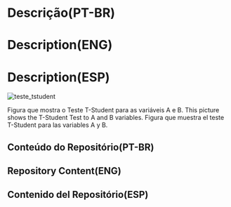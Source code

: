# Descrição(PT-BR)
# Description(ENG)
# Description(ESP)

![teste_tstudent](https://github.com/wilmorales21/Scripts/assets/80546143/b219458b-aa3a-4915-b221-fc77fa86b830)

Figura que mostra o Teste T-Student para as variáveis A e B. This picture shows the T-Student Test to A and B variables. Figura que muestra el teste T-Student para las variables A y B.

## Conteúdo do Repositório(PT-BR)
## Repository Content(ENG)
## Contenido del Repositório(ESP)

